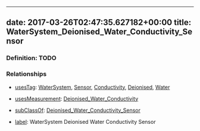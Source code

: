 
---
date: 2017-03-26T02:47:35.627182+00:00
title: WaterSystem_Deionised_Water_Conductivity_Sensor
---
### Definition: TODO

### Relationships

* [usesTag](https://brickschema.org/schema/1.0/BrickFrame#usesTag): [WaterSystem](https://brickschema.org/schema/1.0/BrickTag#WaterSystem), [Sensor](https://brickschema.org/schema/1.0/BrickTag#Sensor), [Conductivity](https://brickschema.org/schema/1.0/BrickTag#Conductivity), [Deionised](https://brickschema.org/schema/1.0/BrickTag#Deionised), [Water](https://brickschema.org/schema/1.0/BrickTag#Water)

* [usesMeasurement](https://brickschema.org/schema/1.0/BrickFrame#usesMeasurement): [Deionised_Water_Conductivity](https://brickschema.org/schema/1.0/Brick#Deionised_Water_Conductivity)

* [subClassOf](http://www.w3.org/2000/01/rdf-schema#subClassOf): [Deionised_Water_Conductivity_Sensor](https://brickschema.org/schema/1.0/Brick#Deionised_Water_Conductivity_Sensor)

* [label](http://www.w3.org/2000/01/rdf-schema#label): WaterSystem Deionised Water Conductivity Sensor
